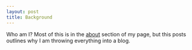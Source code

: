 ```yaml
---
layout: post
title: Background
---
```


Who am I? Most of this is in the [about](/about) section of my page, but this posts outlines why
I am throwing everything into a blog.
